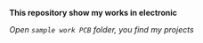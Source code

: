 **This repository show my works in electronic**

_Open `sample work PCB` folder, you find my projects_
